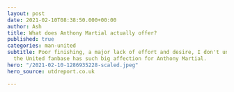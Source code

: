 ```yaml
---
layout: post
date: 2021-02-10T08:38:50.000+00:00
author: Ash
title: What does Anthony Martial actually offer?
published: true
categories: man-united
subtitle: Poor finishing, a major lack of effort and desire, I don't understand why
  the United fanbase has such big affection for Anthony Martial.
hero: "/2021-02-10-1286935228-scaled.jpeg"
hero_source: utdreport.co.uk

---
```

